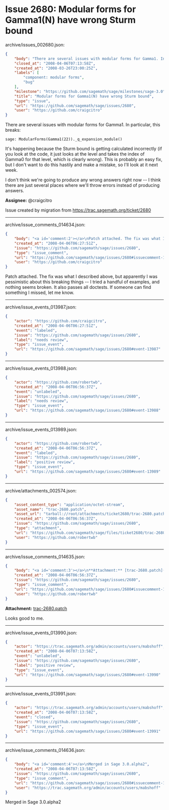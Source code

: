 # Issue 2680: Modular forms for Gamma1(N) have wrong Sturm bound

archive/issues_002680.json:
```json
{
    "body": "There are several issues with modular forms for Gamma1. In particular, this breaks:\n\n```\nsage: ModularForms(Gamma1(22))._q_expansion_module()\n```\n\nIt's happening because the Sturm bound is getting calculated incorrectly (if you look at the code, it just looks at the level and takes the index of Gamma0 for that level, which is clearly wrong). This is probably an easy fix, but I don't want to do this hastily and make a mistake, so I'll look at it next week.\n\nI don't think we're going to produce any wrong answers right now -- I think there are just several places where we'll throw errors instead of producing answers.\n\n**Assignee:** @craigcitro\n\nIssue created by migration from https://trac.sagemath.org/ticket/2680\n\n",
    "closed_at": "2008-04-06T07:13:58Z",
    "created_at": "2008-03-26T23:00:25Z",
    "labels": [
        "component: modular forms",
        "bug"
    ],
    "milestone": "https://github.com/sagemath/sage/milestones/sage-3.0",
    "title": "Modular forms for Gamma1(N) have wrong Sturm bound",
    "type": "issue",
    "url": "https://github.com/sagemath/sage/issues/2680",
    "user": "https://github.com/craigcitro"
}
```
There are several issues with modular forms for Gamma1. In particular, this breaks:

```
sage: ModularForms(Gamma1(22))._q_expansion_module()
```

It's happening because the Sturm bound is getting calculated incorrectly (if you look at the code, it just looks at the level and takes the index of Gamma0 for that level, which is clearly wrong). This is probably an easy fix, but I don't want to do this hastily and make a mistake, so I'll look at it next week.

I don't think we're going to produce any wrong answers right now -- I think there are just several places where we'll throw errors instead of producing answers.

**Assignee:** @craigcitro

Issue created by migration from https://trac.sagemath.org/ticket/2680





---

archive/issue_comments_014634.json:
```json
{
    "body": "<a id='comment:2'></a>\nPatch attached. The fix was what I described above, but apparently I was pessimistic about this breaking things -- I tried a handful of examples, and nothing seems broken. It also passes all doctests. If someone can find something I missed, let me know.",
    "created_at": "2008-04-06T06:27:51Z",
    "issue": "https://github.com/sagemath/sage/issues/2680",
    "type": "issue_comment",
    "url": "https://github.com/sagemath/sage/issues/2680#issuecomment-14634",
    "user": "https://github.com/craigcitro"
}
```

<a id='comment:2'></a>
Patch attached. The fix was what I described above, but apparently I was pessimistic about this breaking things -- I tried a handful of examples, and nothing seems broken. It also passes all doctests. If someone can find something I missed, let me know.



---

archive/issue_events_013987.json:
```json
{
    "actor": "https://github.com/craigcitro",
    "created_at": "2008-04-06T06:27:51Z",
    "event": "labeled",
    "issue": "https://github.com/sagemath/sage/issues/2680",
    "label": "needs review",
    "type": "issue_event",
    "url": "https://github.com/sagemath/sage/issues/2680#event-13987"
}
```



---

archive/issue_events_013988.json:
```json
{
    "actor": "https://github.com/robertwb",
    "created_at": "2008-04-06T06:56:37Z",
    "event": "unlabeled",
    "issue": "https://github.com/sagemath/sage/issues/2680",
    "label": "needs review",
    "type": "issue_event",
    "url": "https://github.com/sagemath/sage/issues/2680#event-13988"
}
```



---

archive/issue_events_013989.json:
```json
{
    "actor": "https://github.com/robertwb",
    "created_at": "2008-04-06T06:56:37Z",
    "event": "labeled",
    "issue": "https://github.com/sagemath/sage/issues/2680",
    "label": "positive review",
    "type": "issue_event",
    "url": "https://github.com/sagemath/sage/issues/2680#event-13989"
}
```



---

archive/attachments_002574.json:
```json
{
    "asset_content_type": "application/octet-stream",
    "asset_name": "trac-2680.patch",
    "asset_url": "tarball://root/attachments/ticket2680/trac-2680.patch",
    "created_at": "2008-04-06T06:56:37Z",
    "issue": "https://github.com/sagemath/sage/issues/2680",
    "type": "attachment",
    "url": "https://github.com/sagemath/sage/files/ticket2680/trac-2680.patch",
    "user": "https://github.com/robertwb"
}
```



---

archive/issue_comments_014635.json:
```json
{
    "body": "<a id='comment:3'></a>\n**Attachment:** [trac-2680.patch](https://github.com/sagemath/sage/files/ticket2680/trac-2680.patch)\n\nLooks good to me.",
    "created_at": "2008-04-06T06:56:37Z",
    "issue": "https://github.com/sagemath/sage/issues/2680",
    "type": "issue_comment",
    "url": "https://github.com/sagemath/sage/issues/2680#issuecomment-14635",
    "user": "https://github.com/robertwb"
}
```

<a id='comment:3'></a>
**Attachment:** [trac-2680.patch](https://github.com/sagemath/sage/files/ticket2680/trac-2680.patch)

Looks good to me.



---

archive/issue_events_013990.json:
```json
{
    "actor": "https://trac.sagemath.org/admin/accounts/users/mabshoff",
    "created_at": "2008-04-06T07:13:58Z",
    "event": "unlabeled",
    "issue": "https://github.com/sagemath/sage/issues/2680",
    "label": "positive review",
    "type": "issue_event",
    "url": "https://github.com/sagemath/sage/issues/2680#event-13990"
}
```



---

archive/issue_events_013991.json:
```json
{
    "actor": "https://trac.sagemath.org/admin/accounts/users/mabshoff",
    "created_at": "2008-04-06T07:13:58Z",
    "event": "closed",
    "issue": "https://github.com/sagemath/sage/issues/2680",
    "type": "issue_event",
    "url": "https://github.com/sagemath/sage/issues/2680#event-13991"
}
```



---

archive/issue_comments_014636.json:
```json
{
    "body": "<a id='comment:4'></a>\nMerged in Sage 3.0.alpha2",
    "created_at": "2008-04-06T07:13:58Z",
    "issue": "https://github.com/sagemath/sage/issues/2680",
    "type": "issue_comment",
    "url": "https://github.com/sagemath/sage/issues/2680#issuecomment-14636",
    "user": "https://trac.sagemath.org/admin/accounts/users/mabshoff"
}
```

<a id='comment:4'></a>
Merged in Sage 3.0.alpha2

